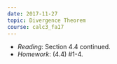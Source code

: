 ```yaml
---
date: 2017-11-27
topic: Divergence Theorem
course: calc3_fa17
---
```


- *Reading*: Section 4.4 continued.
- *Homework*: (4.4) #1-4.

